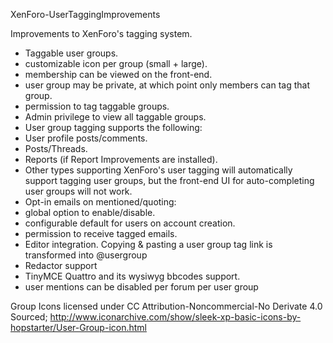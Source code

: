 XenForo-UserTaggingImprovements

Improvements to XenForo's tagging system.

- Taggable user groups.
 - customizable icon per group (small + large).
 - membership can be viewed on the front-end.
 - user group may be private, at which point only members can tag that group.
 - permission to tag taggable groups.
 - Admin privilege to view all taggable groups.
- User group tagging supports the following:
 - User profile posts/comments.
 - Posts/Threads.
 - Reports (if Report Improvements are installed).
 - Other types supporting XenForo's user tagging will automatically support tagging user groups, but the front-end UI for auto-completing user groups will not work.
- Opt-in emails on mentioned/quoting:
 - global option to enable/disable.
 - configurable default for users on account creation.
 - permission to receive tagged emails.
- Editor integration. Copying & pasting a user group tag link is transformed into @usergroup
 - Redactor support
 - TinyMCE Quattro and its wysiwyg bbcodes support.
- user mentions can be disabled per forum per user group


Group Icons licensed under CC Attribution-Noncommercial-No Derivate 4.0
Sourced; http://www.iconarchive.com/show/sleek-xp-basic-icons-by-hopstarter/User-Group-icon.html
